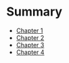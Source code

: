 # Summary

* [Chapter 1](chapters/pi-ch01.md)
* [Chapter 2](chapters/pi-ch02.md)
* [Chapter 3](chapters/pi-ch03.md)
* [Chapter 4](chapters/pi-ch04.md)
